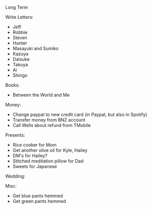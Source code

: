 Long Term

Write Letters:
- Jeff
- Robbie
- Steven
- Hunter
- Masayuki and Sumiko
- Kazuya
- Daisuke
- Takuya
- Ai
- Shingo

Books:
- Between the World and Me

Money:
- Change paypal to new credit card (in Paypal, but also in Spotify)
- Transfer money from BNZ account
- Call Wells about refund from TMobile

Presents:
- Rice cooker for Mom
- Get another olive oil for Kyle, Hailey
- DM's for Hailey?
- Stitched meditation pillow for Dad
- Sweets for Japanese

Wedding:

Misc:
- Get blue pants hemmed
- Get green pants hemmed
